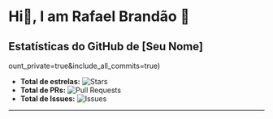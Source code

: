 # Hi👋, I am Rafael Brandão 🖖
## Estatísticas do GitHub de [Seu Nome]

ount_private=true&include_all_commits=true)

- **Total de estrelas:** ![Stars](https://img.shields.io/github/stars/SEU_USERNAME?style=flat-square)
- **Total de PRs:** ![Pull Requests](https://img.shields.io/github/issues-pr/SEU_USERNAME?style=flat-square)
- **Total de Issues:** ![Issues](https://img.shields.io/github/issues/SEU_USERNAME?style=flat-square)

---
<!--
**rafaelbrandao98/rafaelbrandao98** is a ✨ _special_ ✨ repository because its `README.md` (this file) appears on your GitHub profile.

Here are some ideas to get you started:

- 🔭 I’m currently working on ...
- 🌱 I’m currently learning ...
- 👯 I’m looking to collaborate on ...
- 🤔 I’m looking for help with ...
- 💬 Ask me about ...
- 📫 How to reach me: ...
- 😄 Pronouns: ...
- ⚡ Fun fact: ...
-->
